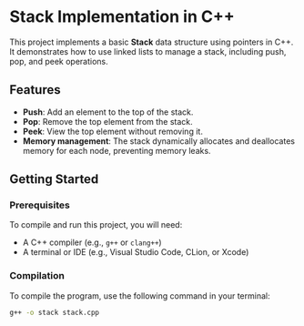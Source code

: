 # Stack Implementation in C++

This project implements a basic **Stack** data structure using pointers in C++. It demonstrates how to use linked lists to manage a stack, including push, pop, and peek operations.

## Features

- **Push**: Add an element to the top of the stack.
- **Pop**: Remove the top element from the stack.
- **Peek**: View the top element without removing it.
- **Memory management**: The stack dynamically allocates and deallocates memory for each node, preventing memory leaks.

## Getting Started

### Prerequisites

To compile and run this project, you will need:

- A C++ compiler (e.g., `g++` or `clang++`)
- A terminal or IDE (e.g., Visual Studio Code, CLion, or Xcode)

### Compilation

To compile the program, use the following command in your terminal:

```bash
g++ -o stack stack.cpp

